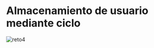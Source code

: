 # Almacenamiento de usuario mediante ciclo
![reto4](https://user-images.githubusercontent.com/104838545/168881219-c9dc5cb7-63c5-417e-a4f3-f4bdd284d84f.jpg)
